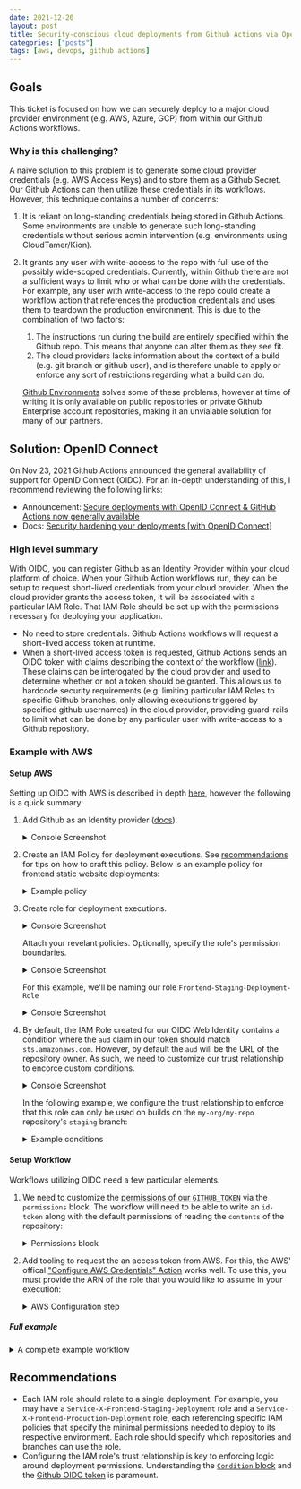 ```yaml
---
date: 2021-12-20
layout: post
title: Security-conscious cloud deployments from Github Actions via OpenID Connect
categories: ["posts"]
tags: [aws, devops, github actions]
---
```


## Goals

This ticket is focused on how we can securely deploy to a major cloud provider environment (e.g. AWS, Azure, GCP) from within our Github Actions workflows.

### Why is this challenging?

A naive solution to this problem is to generate some cloud provider credentials (e.g. AWS Access Keys) and to store them as a Github Secret. Our Github Actions can then utilize these credentials in its workflows. However, this technique contains a number of concerns:

1. It is reliant on long-standing credentials being stored in Github Actions. Some environments are unable to generate such long-standing credentials without serious admin intervention (e.g. environments using CloudTamer/Kion).
1. It grants any user with write-access to the repo with full use of the possibly wide-scoped credentials. Currently, within Github there are not a sufficient ways to limit who or what can be done with the credentials. For example, any user with write-access to the repo could create a workflow action that references the production credentials and uses them to teardown the production environment. This is due to the combination of two factors:

   1. The instructions run during the build are entirely specified within the Github repo. This means that anyone can alter them as they see fit.
   1. The cloud providers lacks information about the context of a build (e.g. git branch or github user), and is therefore unable to apply or enforce any sort of restrictions regarding what a build can do.

   [Github Environments](https://docs.github.com/en/actions/deployment/targeting-different-environments/using-environments-for-deployment) solves some of these problems, however at time of writing it is only available on public repositories or private Github Enterprise account repositories, making it an unvialable solution for many of our partners.


## Solution: OpenID Connect

On Nov 23, 2021 Github Actions announced the general availability of support for OpenID Connect (OIDC). For an in-depth understanding of this, I recommend reviewing the following links:

- Announcement: [Secure deployments with OpenID Connect & GitHub Actions now generally available](https://github.blog/2021-11-23-secure-deployments-openid-connect-github-actions-generally-available/)
- Docs: [Security hardening your deployments [with OpenID Connect]](https://docs.github.com/en/actions/deployment/security-hardening-your-deployments)

### High level summary

With OIDC, you can register Github as an Identity Provider within your cloud platform of choice. When your Github Action workflows run, they can be setup to request short-lived credentials from your cloud provider. When the cloud provider grants the access token, it will be associated with a particular IAM Role. That IAM Role should be set up with the permissions necessary for deploying your application.

- No need to store credentials. Github Actions workflows will request a short-lived access token at runtime.
- When a short-lived access token is requested, Github Actions sends an OIDC token with claims describing the context of the workflow ([link](https://docs.github.com/en/actions/deployment/security-hardening-your-deployments/about-security-hardening-with-openid-connect#understanding-the-oidc-token)). These claims can be interogated by the cloud provider and used to determine whether or not a token should be granted. This allows us to hardcode security requirements (e.g. limiting particular IAM Roles to specific Github branches, only allowing executions triggered by specified github usernames) in the cloud provider, providing guard-rails to limit what can be done by any particular user with write-access to a Github repository.

### Example with AWS

#### Setup AWS

Setting up OIDC with AWS is described in depth [here](https://docs.github.com/en/actions/deployment/security-hardening-your-deployments/configuring-openid-connect-in-amazon-web-services), however the following is a quick summary:

1. Add Github as an Identity provider ([docs](https://docs.github.com/en/actions/deployment/security-hardening-your-deployments/configuring-openid-connect-in-amazon-web-services#adding-the-identity-provider-to-aws)).

   <details>
   <summary>Console Screenshot</summary>

   <img width="885" alt="Screen Shot 2021-12-20 at 9 53 21 AM" src="https://user-images.githubusercontent.com/897290/146828985-c767dfed-d34c-446b-8597-cb4b15fd922c.png">
   </details>

1. Create an IAM Policy for deployment executions. See [recommendations](#recommendations) for tips on how to craft this policy. Below is an example policy for frontend static website deployments:

   <details>
   <summary>Example policy</summary>

   ```json
   {
     "Version": "2012-10-17",
     "Statement": [
       {
         "Sid": "SyncS3Bucket",
         "Effect": "Allow",
         "Action": [
           "s3:ListBucket",
           "s3:GetObject",
           "s3:PutObject",
           "s3:PutObjectAcl",
           "s3:DeleteObject"
         ],
         "Resource": [
           "arn:aws:s3:::my-staging-bucket",
           "arn:aws:s3:::my-staging-bucket/*"
         ]
       },
       {
         "Sid": "InvalidateCloudfrontDistribution",
         "Effect": "Allow",
         "Action": ["cloudfront:CreateInvalidation"],
         "Resource": "*"
       }
     ]
   }
   ```

1. Create role for deployment executions.

   <details>
   <summary>Console Screenshot</summary>
   <img width="982" alt="Screen Shot 2021-12-20 at 12 37 18 PM" src="https://user-images.githubusercontent.com/897290/146829615-0359eb95-7859-4433-ad21-fc1b5b17f47c.png">
   </details>

   Attach your revelant policies. Optionally, specify the role's permission boundaries.

   <details>
   <summary>Console Screenshot</summary>

   ![image](https://user-images.githubusercontent.com/897290/146830755-0ddf31ad-7249-4032-8a7e-8278d4319597.png)
   </details>

   For this example, we'll be naming our role `Frontend-Staging-Deployment-Role`

   <details>
   <summary>Console Screenshot</summary>

   ![image](https://user-images.githubusercontent.com/897290/146831434-b69cb9d2-2776-4909-a237-508d9dbf0f8b.png)
   </details>

1. By default, the IAM Role created for our OIDC Web Identity contains a condition where the `aud` claim in our token should match `sts.amazonaws.com`. However, by default the `aud` will be the URL of the repository owner. As such, we need to customize our trust relationship to encorce custom conditions.

   <details>
   <summary>Console Screenshot</summary>

   ![image](https://user-images.githubusercontent.com/897290/146832709-cb125143-9a7b-48c2-9532-71c87191f410.png)
   </details>

   In the following example, we configure the trust relationship to enforce that this role can only be used on builds on the `my-org/my-repo` repository's `staging` branch:

   <details>
   <summary>Example conditions</summary>

   ```json
   {
     "Version": "2012-10-17",
     "Statement": [
       {
         "Effect": "Allow",
         "Principal": {
           "Federated": "arn:aws:iam::123456789000:oidc-provider/token.actions.githubusercontent.com"
         },
         "Action": "sts:AssumeRoleWithWebIdentity",
         "Condition": {
           "StringEquals": {
             "token.actions.githubusercontent.com:sub": "repo:my-org/my-repo:ref:refs/heads/staging"
           }
         }
       }
     ]
   }
   ```

   </details>

#### Setup Workflow

Workflows utilizing OIDC need a few particular elements.

1. We need to customize the [permissions of our `GITHUB_TOKEN`](https://docs.github.com/en/actions/security-guides/automatic-token-authentication#permissions-for-the-github_token) via the `permissions` block. The workflow will need to be able to write an `id-token` along with the default permissions of reading the `contents` of the repository:

    <details>
    <summary>Permissions block</summary>

   ```yaml
   permissions:
     id-token: write
     contents: read
   ```

    </details>

1. Add tooling to request the an access token from AWS. For this, the AWS' offical ["Configure AWS Credentials" Action](https://github.com/marketplace/actions/configure-aws-credentials-action-for-github-actions) works well. To use this, you must provide the ARN of the role that you would like to assume in your execution:

   <details>
   <summary>AWS Configuration step</summary>

   ```yaml
   - name: Configure AWS credentials
     uses: aws-actions/configure-aws-credentials@v1
     with:
       role-to-assume: arn:aws:iam::123456789000:role/Frontend-Staging-Deployment-Role
       aws-region: us-west-2
   ```

   </details>

##### Full example

<details>

<summary>A complete example workflow</summary>

```yaml
name: Deploy Staging Frontend

on:
  push:
    branches:
      - staging

permissions:
  id-token: write
  contents: read

jobs:
  build:
    runs-on: ubuntu-latest

    steps:
      - name: Setup Node.js
        uses: actions/setup-node@v2
        with:
          node-version: 12

      - name: Check out repository code
        uses: actions/checkout@v2

      - name: Install dependencies
        run: npm install

      - name: Build code
        run: npm run build

      - name: Configure AWS credentials
        uses: aws-actions/configure-aws-credentials@v1
        with:
          role-to-assume: arn:aws:iam::123456789000:role/Frontend-Staging-Deployment-Role
          aws-region: us-west-2

      - name: Sync with S3 bucket
        env:
          BUCKET: my-staging-bucket
        run: |
          aws s3 sync \
            ./build "s3://${BUCKET}" \
            --acl public-read \
            --follow-symlinks \
            --delete

      - name: Invalidate CloudFront
        env:
          DISTRIBUTION: EDFDVBD6EXAMPLE
        run: |
          aws cloudfront create-invalidation \
            --distribution-id $DISTRIBUTION \
            --paths "/*"
```

In the above example, we have hardcoded the Role ARN, S3 Bucket, and Cloudfront Distribution ID in the workflow file. However, you may prefer to store these values as Github Secrets. This allows the values to be changed without a code change and additionally helps avoid data-leak. An example:

```yaml
- name: Configure AWS credentials
  uses: aws-actions/configure-aws-credentials@v1
  with:
    role-to-assume: ${{ secrets.STAGING_CD_ROLE_ARN }}
    aws-region: us-west-2

- name: Sync with S3 bucket
  env:
    BUCKET: ${{ secrets.STAGING_BUCKET_NAME }}
  run: |
    aws s3 sync \
      ./build "s3://${BUCKET}" \
      --acl public-read \
      --follow-symlinks \
      --delete

- name: Invalidate CloudFront
  env:
    DISTRIBUTION: ${{ secrets.STAGING_DISTRIBUTION_ID }}
  run: |
    aws cloudfront create-invalidation \
      --distribution-id $DISTRIBUTION \
      --paths "/*"
```

</details>

## Recommendations

- Each IAM role should relate to a single deployment. For example, you may have a `Service-X-Frontend-Staging-Deployment` role and a `Service-X-Frontend-Production-Deployment` role, each referencing specific IAM policies that specify the minimal permissions needed to deploy to its respective environment. Each role should specify which repositories and branches can use the role.
- Configuring the IAM role's trust relationship is key to enforcing logic around deployment permissions. Understanding the [`Condition` block](https://docs.aws.amazon.com/IAM/latest/UserGuide/reference_policies_elements_condition.html) and the [Github OIDC token](https://docs.github.com/en/actions/deployment/security-hardening-your-deployments/about-security-hardening-with-openid-connect#understanding-the-oidc-token) is paramount.

